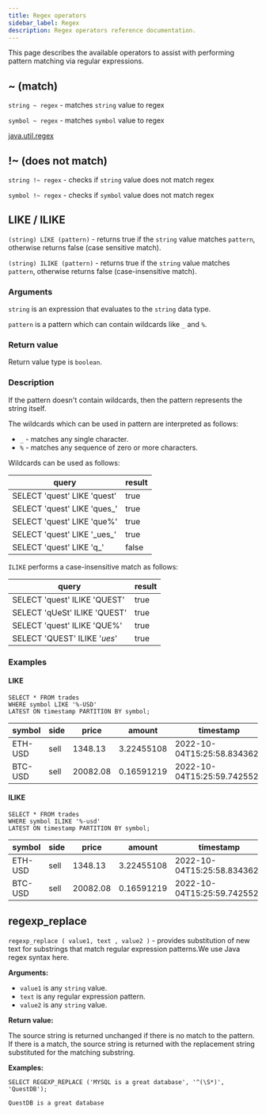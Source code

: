 ```yaml
---
title: Regex operators
sidebar_label: Regex
description: Regex operators reference documentation.
---
```


This page describes the available operators to assist with performing pattern
matching via regular expressions.

## ~ (match)

`string ~ regex` - matches `string` value to regex

`symbol ~ regex` - matches `symbol` value to regex

[java.util.regex](https://docs.oracle.com/en/java/javase/11/docs/api/java.base/java/util/regex/Pattern.html)

## !~ (does not match)

`string !~ regex` - checks if `string` value does not match regex

`symbol !~ regex` - checks if `symbol` value does not match regex

## LIKE / ILIKE

`(string) LIKE (pattern)` - returns true if the `string` value matches `pattern`, otherwise returns false (case sensitive match).

`(string) ILIKE (pattern)` - returns true if the `string` value matches `pattern`, otherwise returns false (case-insensitive match).

### Arguments

`string` is an expression that evaluates to the `string` data type.

`pattern` is a pattern which can contain wildcards like `_` and `%`.

### Return value

Return value type is `boolean`.

### Description

If the pattern doesn't contain wildcards, then the pattern represents the string itself.

The wildcards which can be used in pattern are interpreted as follows:
- `_` - matches any single character.
- `%` - matches any sequence of zero or more characters.

Wildcards can be used as follows:

|            query              | result  |
| ----------------------------- | ------- |
| SELECT 'quest' LIKE 'quest'   |  true   |
| SELECT 'quest' LIKE 'ques_'   |  true   |
| SELECT 'quest' LIKE 'que%'    |  true   |
| SELECT 'quest' LIKE '\_ues_'  |  true   |
| SELECT 'quest' LIKE 'q_'      |  false  |

`ILIKE` performs a case-insensitive match as follows:

|            query              | result  |
| ----------------------------- | ------- |
| SELECT 'quest' ILIKE 'QUEST'  |  true   |
| SELECT 'qUeSt' ILIKE 'QUEST'  |  true   |
| SELECT 'quest' ILIKE 'QUE%'   |  true   |
| SELECT 'QUEST' ILIKE '_ues_' |  true   |

### Examples

#### LIKE

```questdb-sql 
SELECT * FROM trades
WHERE symbol LIKE '%-USD'
LATEST ON timestamp PARTITION BY symbol;
```

| symbol | side | price | amount | timestamp |
| --- | --- | --- | --- | --- |
| ETH-USD | sell | 1348.13 | 3.22455108 | 2022-10-04T15:25:58.834362Z |
| BTC-USD | sell | 20082.08 | 0.16591219 | 2022-10-04T15:25:59.742552Z |

#### ILIKE

```questdb-sql 
SELECT * FROM trades
WHERE symbol ILIKE '%-usd'
LATEST ON timestamp PARTITION BY symbol;
```

| symbol | side | price | amount | timestamp |
| --- | --- | --- | --- | --- |
| ETH-USD | sell | 1348.13 | 3.22455108 | 2022-10-04T15:25:58.834362Z |
| BTC-USD | sell | 20082.08 | 0.16591219 | 2022-10-04T15:25:59.742552Z |

## regexp_replace

`regexp_replace ( value1, text , value2 )` - provides substitution of new text for substrings that match regular expression patterns.We use Java regex syntax here.

**Arguments:**

- `value1` is any `string` value.
- `text` is  any regular expression pattern.
- `value2` is any `string` value.

**Return value:**

The source string is returned unchanged if there is no match to the pattern. If there is a match, the source string is returned with the replacement string substituted for the matching substring.

**Examples:**

```questdb-sql title="Example description -  regexp_replace"
SELECT REGEXP_REPLACE ('MYSQL is a great database', '^(\S*)', 'QuestDB');
```

```
QuestDB is a great database
```
